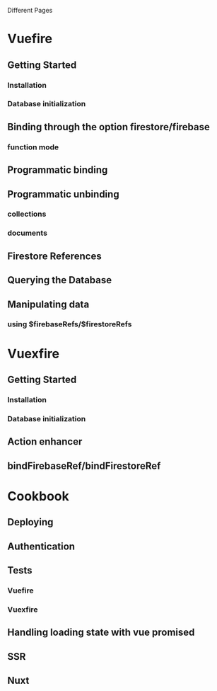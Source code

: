 Different Pages

# Vuefire

## Getting Started

### Installation

### Database initialization

## Binding through the option firestore/firebase

### function mode

## Programmatic binding

## Programmatic unbinding

### collections

### documents

## Firestore References

## Querying the Database

## Manipulating data

### using $firebaseRefs/\$firestoreRefs

# Vuexfire

## Getting Started

### Installation

### Database initialization

## Action enhancer

## bindFirebaseRef/bindFirestoreRef

# Cookbook

## Deploying

## Authentication

## Tests

### Vuefire

### Vuexfire

## Handling loading state with vue promised

## SSR

## Nuxt
